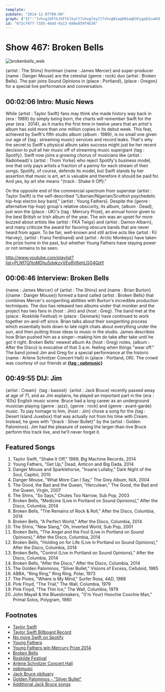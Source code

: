 ```yaml
---
template: 
pubdate: "2014-11-07T00:00"
graph: {"3I":"7vhvgJGFtkJGFtklkyCt7vhvglkyCt7vhvgN1aqEN1aqEUFygaD2cwAVDY0fD2cwAweioWD2cwAsSNCTsSNCTweioW1p46QweioW31mVTweioW6lpGPweioWuWxeUweioWcg0ieweioWFQe15weioW","BA":"4BClgXOfmpS0XQyXOfmpBIuTWD7DBIBIuTWS0XQyRnWVaS0XQyD2JCcS0XQyBHm1GS0XQyS0XQyX6cfdBBmpVS0XQy4ydPcS0XQyBCQ0POIXJHD2JCcRnWVa4ydPcD2JCc","2B7":"KRY31LJrZoLJrZoLlusKLJrZoX6cfdLJrZoQ3ozlLJrZojVH9KBMlTxLJrZo7bHmuLJrZoQ3ozlX6cfdLlusKX6cfdBBXYaX6cfdLlusKQ3ozl"}
id: "672cf47f-7185-4bdd-9a13-686e859f4b36"
---
```






# Show 467: Broken Bells

![brokenbells_web](https://static.soundopinions.org/images/2014/brokenbells_web.jpg)

{artist : The Shins} frontman {name : James Mercer} and super-producer {name : Danger Mouse} are the celestial {genre : rock} duo {artist : Broken Bells}. The pair joins Sound Opinions in {place : Portland}, {place : Oregon} for a special live performance and conversation.



## 00:02:06 Intro: Music News

While {artist : Taylor Swift} fans may think she made history way back in {era : 1989} by simply being born, the charts will remember Swift for the year {era : 2014}, as it marks the first time in twelve years that an artist's album has sold more than one million copies in its debut week. This feat, achieved by Swift's fifth studio album {album : 1989}, is no small one given our age of {tag : streaming music} services and record leaks. That's why the secret to Swift's physical album sales success might just be her recent decision to pull all her music off of streaming music supergiant {tag : Spotify}. Swift now joins a growing chorus of musicians like {artist : Radiohead}'s {artist : Thom Yorke} who reject Spotify's business model, one that only pays artists a fraction of a penny for each stream of their songs. Spotify, of course, defends its model, but Swift stands by her assertion that music is art, art is valuable and therefore it should be paid for. And yes, by art she means "{track : Shake It Off}."

On the opposite end of the commercial spectrum from superstar {artist : Taylor Swift} is the self-described  "Liberian/Nigerian/Scottish psychedelic hip-hop electro boy band,"  {artist : Young Fathers}. Despite the {genre : alternative hip-hop} group's relative obscurity, its album, {album : Dead}, just won the {place : UK}'s {tag : Mercury Prize}, an annual honor given to the best British or Irish album of the year. The win was an upset for more buzzed about artists like {artist : FKA Twigs} and {artist : Damon Albarn}, and many criticize the award for favoring obscure bands that are never heard from again. To be fair, well-known and still active acts like {artist : PJ Harvey}, {artist : Franz Ferdinand} and {artist : Arctic Monkeys} have taken the prize home in the past, but whether Young Fathers have staying power or not remains to be seen.

http://www.youtube.com/playlist?list=PLNf7Q1toMDhu5dqkzvVEg8V6ehLGG4QdY



## 00:06:46 Interview: Broken Bells

{name : James Mercer} of {artist : The Shins} and {name : Brian Burton} ({name : Danger Mouse}) formed a band called {artist : Broken Bells} that combines Mercer's songwriting abilities with Burton's incredible production techniques. The duo has released two albums under that moniker and the project has two fans in {host : Jim} and {host : Greg}. The band met at the {place : Roskilde Festival} in {place : Denmark} have continued to work together on-and-off since. Brian talks about their songwriting process which essentially boils down to late night chats about everything under the sun, and then putting those ideas to music in the studio. James describes how Brian pushed him as a singer--making him do take after take until he got it right. Broken Bells' newest album As {host : Greg} notes, {album : After the Disco} is evocative of that 3 a.m. feeling when things "wear off." The band joined Jim and Greg for a special performance at the historic {name : Arlene Schnitzer Concert Hall} in {place : Portland, OR}. The crowd was courtesy of our friends at [**{tag : opbmusic}**](http://www.opb.org/opbmusic/)



## 00:49:55 DIJ: Jim

{artist : Cream}  {tag : bassist}  {artist : Jack Bruce} recently passed away at age of 71, and as Jim explains, he played an important part in the {era : '60s} English music scene. Bruce had a long career as an underground musician playing {genre : jazz}, {genre : rock} and {genre : avant-garde} music. To pay homage to him, {host : Jim} chose a song for the {tag : Desert Island Juxebox} that was actually not from his time with Cream. Instead, he goes with "{track : Silver Bullet}" by the {artist : Golden Palominos}. Jim had the pleasure of seeing the larger-than-live Bruce perform this track live, and he'll never forget it.



## Featured Songs

1. Taylor Swift, "Shake It Off," 1989, Big Machine Records, 2014
2. Young Fathers, "Get Up," Dead, Anticon and Big Dada, 2014
3. Danger Mouse and Sparklehorse, "Insane Lullaby," Dark Night of the Soul, Capitol, 2010
4. Danger Mouse, "What More Can I Say," The Grey Album, N/A, 2004
5. The Good, the Bad and the Queen, "Herculean," The Good, the Bad and the Queen, Virgin, 2007
6. The Shins, "So Says," Chutes Too Narrow, Sub Pop, 2003
7. Broken Bells, "Medicine (Live in Portland on Sound Opinions)," After the Disco, Columbia, 2014
8. Broken Bells, "The Remains of Rock & Roll," After the Disco, Columbia, 2014
9. Broken Bells, "A Perfect World," After the Disco, Columbia, 2014
10. The Shins, "New Slang," Oh, Inverted World, Sub Pop, 2001
11. Broken Bells, "The Angel and the Fool (Live in Portland on Sound Opinions)," After the Disco, Columbia, 2014
12. Broken Bells, "Holding on for Life (Live in Portland on Sound Opinions)," After the Disco, Columbia, 2014
13. Broken Bells, "Control (Live in Portland on Sound Opinions)," After the Disco, Columbia, 2014
14. Broken Bells, "After the Disco," After the Disco, Columbia, 2014
15. The Golden Palominos, "Silver Bullet," Visions of Excess, Celluloid, 1985
16. ABBA, "Ring Ring," Ring Ring, Polar, 1973
17. The Pixies, "Where is My Mind," Surfer Rosa, 4AD, 1988
18. Pink Floyd, "The Trial," The Wall, Columbia, 1979
19. Pink Floyd, "The Thin Ice," The Wall, Columbia, 1979
20. John Mayall & the Bluesbreakers, "(I'm Your) Hoochie Coochie Man," Primal Solos, Polygram, 1980



## Footnotes

- [Taylor Swift](http://taylorswift.com/)
- [Taylor Swift Billboard Record](http://www.billboard.com/articles/columns/chart-beat/6304536/official-taylor-swifts-1989-debuts-with-1287-million-sold-in)
- [No more Swift on Spotify](http://www.rollingstone.com/music/news/taylor-swift-abruptly-pulls-entire-catalog-from-spotify-20141103)
- [Young Fathers](http://www.young-fathers.com/)
- [Young Fathers win Mercury Prize 2014](http://www.bbc.com/news/entertainment-arts-29791914)
- [Broken Bells](http://www.brokenbells.com/)
- [Roskilde Festival](http://www.roskilde-festival.dk/)
- [Arlene Schnitzer Concert Hall](http://www.portland5.com/arlene-schnitzer-concert-hall)
- [opbmusic](http://www.opb.org/opbmusic/)
- [Jack Bruce obituary](http://www.rollingstone.com/music/features/jack-bruce-cream-obituary-20141027)
- [Golden Palominos - "Silver Bullet"](https://www.youtube.com/watch?v=Fwl3zZuatpA)
- [Additional Jack Bruce songs](http://www.rollingstone.com/music/news/frickes-picks-radio-remembering-jack-bruce-the-deep-tracks-20141027)